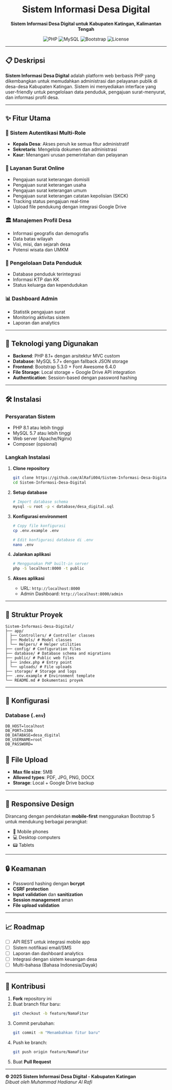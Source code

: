 <h1 align="center">Sistem Informasi Desa Digital</h1>

<p align="center"><strong>Sistem Informasi Desa Digital untuk Kabupaten Katingan, Kalimantan Tengah</strong></p>

<p align="center">
  <img src="https://img.shields.io/badge/PHP-8.1+-777BB4?style=flat&logo=php&logoColor=white" alt="PHP">
  <img src="https://img.shields.io/badge/MySQL-5.7+-4479A1?style=flat&logo=mysql&logoColor=white" alt="MySQL">
  <img src="https://img.shields.io/badge/Bootstrap-5.3.0-7952B3?style=flat&logo=bootstrap&logoColor=white" alt="Bootstrap">
  <img src="https://img.shields.io/badge/License-MIT-green.svg" alt="License">
</p>

---

## 📋 Deskripsi

**Sistem Informasi Desa Digital** adalah platform web berbasis PHP yang dikembangkan untuk memudahkan administrasi dan pelayanan publik di desa-desa Kabupaten Katingan. Sistem ini menyediakan interface yang user-friendly untuk pengelolaan data penduduk, pengajuan surat-menyurat, dan informasi profil desa.

---

## ✨ Fitur Utama

### 🔐 Sistem Autentikasi Multi-Role
- **Kepala Desa**: Akses penuh ke semua fitur administratif  
- **Sekretaris**: Mengelola dokumen dan administrasi  
- **Kaur**: Menangani urusan pemerintahan dan pelayanan

### 📄 Layanan Surat Online
- Pengajuan surat keterangan domisili  
- Pengajuan surat keterangan usaha  
- Pengajuan surat keterangan umum  
- Pengajuan surat keterangan catatan kepolisian (SKCK)  
- Tracking status pengajuan real-time  
- Upload file pendukung dengan integrasi Google Drive

### 🏛️ Manajemen Profil Desa
- Informasi geografis dan demografis  
- Data batas wilayah  
- Visi, misi, dan sejarah desa  
- Potensi wisata dan UMKM

### 👥 Pengelolaan Data Penduduk
- Database penduduk terintegrasi  
- Informasi KTP dan KK  
- Status keluarga dan kependudukan

### 📊 Dashboard Admin
- Statistik pengajuan surat  
- Monitoring aktivitas sistem  
- Laporan dan analytics

---

## 🚀 Teknologi yang Digunakan

- **Backend**: PHP 8.1+ dengan arsitektur MVC custom  
- **Database**: MySQL 5.7+ dengan fallback JSON storage  
- **Frontend**: Bootstrap 5.3.0 + Font Awesome 6.4.0  
- **File Storage**: Local storage + Google Drive API integration  
- **Authentication**: Session-based dengan password hashing

---

## 🛠️ Instalasi

### Persyaratan Sistem
- PHP 8.1 atau lebih tinggi  
- MySQL 5.7 atau lebih tinggi  
- Web server (Apache/Nginx)  
- Composer (opsional)

### Langkah Instalasi

1. **Clone repository**
    ```bash
    git clone https://github.com/AlRafi004/Sistem-Informasi-Desa-Digital.git
    cd Sistem-Informasi-Desa-Digital
    ```

2. **Setup database**
    ```bash
    # Import database schema
    mysql -u root -p < database/desa_digital.sql
    ```

3. **Konfigurasi environment**
    ```bash
    # Copy file konfigurasi
    cp .env.example .env

    # Edit konfigurasi database di .env
    nano .env
    ```

4. **Jalankan aplikasi**
    ```bash
    # Menggunakan PHP built-in server
    php -S localhost:8000 -t public
    ```

5. **Akses aplikasi**
    - URL: `http://localhost:8000`  
    - Admin Dashboard: `http://localhost:8000/admin`

---

## 📁 Struktur Proyek

```
Sistem-Informasi-Desa-Digital/
├── app/
│ ├── Controllers/ # Controller classes
│ ├── Models/ # Model classes
│ └── Helpers/ # Helper utilities
├── config/ # Configuration files
├── database/ # Database schema and migrations
├── public/ # Public web files
│ ├── index.php # Entry point
│ └── uploads/ # File uploads
├── storage/ # Storage and logs
├── .env.example # Environment template
└── README.md # Dokumentasi proyek
```


---

## 🔧 Konfigurasi

### Database (`.env`)
```env
DB_HOST=localhost
DB_PORT=3306
DB_DATABASE=desa_digital
DB_USERNAME=root
DB_PASSWORD=
```

## 📁 File Upload

- **Max file size**: 5MB  
- **Allowed types**: PDF, JPG, PNG, DOCX  
- **Storage**: Local + Google Drive backup

---

## 📱 Responsive Design

Dirancang dengan pendekatan **mobile-first** menggunakan Bootstrap 5 untuk mendukung berbagai perangkat:

- 📱 Mobile phones  
- 💻 Desktop computers  
- 📟 Tablets

---

## 🔒 Keamanan

- Password hashing dengan **bcrypt**  
- **CSRF protection**  
- **Input validation** dan **sanitization**  
- **Session management** aman  
- **File upload validation**

---

## 📈 Roadmap

- [ ] API REST untuk integrasi mobile app  
- [ ] Sistem notifikasi email/SMS  
- [ ] Laporan dan dashboard analytics  
- [ ] Integrasi dengan sistem keuangan desa  
- [ ] Multi-bahasa (Bahasa Indonesia/Dayak)

---

## 🤝 Kontribusi

1. **Fork** repository ini  
2. Buat branch fitur baru:
    ```bash
    git checkout -b feature/NamaFitur
    ```
3. Commit perubahan:
    ```bash
    git commit -m "Menambahkan fitur baru"
    ```
4. Push ke branch:
    ```bash
    git push origin feature/NamaFitur
    ```
5. Buat **Pull Request**

---

**© 2025 Sistem Informasi Desa Digital - Kabupaten Katingan**  
_Dibuat oleh Muhammad Hadianur Al Rafi_
